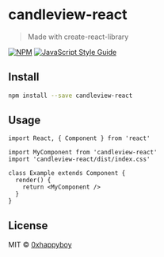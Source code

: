 # candleview-react

> Made with create-react-library

[![NPM](https://img.shields.io/npm/v/candleview-react.svg)](https://www.npmjs.com/package/candleview-react) [![JavaScript Style Guide](https://img.shields.io/badge/code_style-standard-brightgreen.svg)](https://standardjs.com)

## Install

```bash
npm install --save candleview-react
```

## Usage

```tsx
import React, { Component } from 'react'

import MyComponent from 'candleview-react'
import 'candleview-react/dist/index.css'

class Example extends Component {
  render() {
    return <MyComponent />
  }
}
```

## License

MIT © [0xhappyboy](https://github.com/0xhappyboy)
